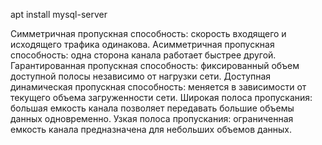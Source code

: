 apt install mysql-server

Симметричная пропускная способность: скорость входящего и исходящего трафика одинакова.
Асимметричная пропускная способность: одна сторона канала работает быстрее другой.
Гарантированная пропускная способность: фиксированный объем доступной полосы независимо от нагрузки сети.
Доступная динамическая пропускная способность: меняется в зависимости от текущего объема загруженности сети.
Широкая полоса пропускания: большая емкость канала позволяет передавать большие объемы данных одновременно.
Узкая полоса пропускания: ограниченная емкость канала предназначена для небольших объемов данных.
